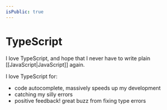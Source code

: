 ```yaml
---
isPublic: true
---
```


# TypeScript

I love TypeScript, and hope that I never have to write plain [[JavaScript|JavaScript]] again.

I love TypeScript for:
- code autocomplete, massively speeds up my development
- catching my silly errors
- positive feedback! great buzz from fixing type errors